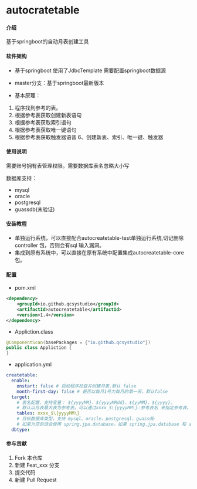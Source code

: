 # autocratetable

#### 介绍
基于springboot的自动月表创建工具

#### 软件架构
- 基于springboot 使用了JdbcTemplate 需要配置springboot数据源
- master分支：基于springboot最新版本


- 基本原理：
1. 程序找到参考的表。
2. 根据参考表获取创建新表语句
3. 根据参考表获取索引语句
4. 根据参考表获取唯一键语句
5. 根据参考表获取触发器语音
6、创建新表、索引、唯一键、触发器
#### 使用说明
需要账号拥有表管理权限。需要数据库表名忽略大小写

数据库支持：
- mysql
- oracle
- postgresql
- guassdb(未验证)
#### 安装教程

- 单独运行系统，可以直接配合autocreatetable-test单独运行系统,切记删除controller 包，否则会有sql 输入漏洞。
- 集成到原有系统中，可以直接在原有系统中配置集成autocreatetable-core包。

#### 配置
- pom.xml
```xml
<dependency>
    <groupId>io.github.qcsystudio</groupId>
    <artifactId>autocreatetable</artifactId>
    <version>1.4</version>
</dependency>

```
- Appliction.class
```java
@ComponentScan(basePackages = {"io.github.qcsystudio"})
public class Appliction {
}
```

- application.yml
```yaml
createtable:
  enable:
    onstart: false # 启动程序检查并创建月表.默认 false
    month-first-day: false # 是否以每月1号为每月的第一天，默认false
  target:
    # 表名配置，支持变量： ${yyyyMM}、${yyyyMMdd}、${yyMM}、${yyyy}。
    # 默认以月表最大表为参考表。可以通过xxxx_$\{yyyyMM\}:参考表名 来指定参考表。[max]指使用最大月表为参考表。[min]指使用最小月表为参考表。
    tables: xxxx_$\{yyyyMM\}
    # 目标数据库类型，支持 mysql、oracle、postgresql、guassdb 
    # 如果为空的话会使用 spring.jpa.database。如果 spring.jpa.database 和 autocreatetable.dbtype 都为空的话会使用 mysql
  dbtype: 
```
#### 参与贡献

1.  Fork 本仓库
2.  新建 Feat_xxx 分支
3.  提交代码
4.  新建 Pull Request
